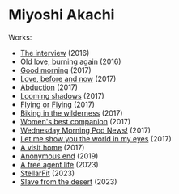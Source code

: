 # Miyoshi Akachi

Works:

- [The interview](./miyoshiakachi/theinterview.md) (2016)
- [Old love, burning again](./miyoshiakachi/oldloveburningagain.md) (2016)
- [Good morning](./miyoshiakachi/goodmorning.md) (2017)
- [Love, before and now](./miyoshiakachi/lovebeforeandnow.md) (2017)
- [Abduction](./miyoshiakachi/abduction.md) (2017)
- [Looming shadows](./miyoshiakachi/loomingshadows.md) (2017)
- [Flying or Flying](./miyoshiakachi/flyingorflying.md) (2017)
- [Biking in the wilderness](./miyoshiakachi/bikinginthewilderness.md) (2017)
- [Women's best companion](./miyoshiakachi/womensbestcompanion.md) (2017)
- [Wednesday Morning Pod News!](./miyoshiakachi/wednesdaymorningpodnews.md) (2017)
- [Let me show you the world in my eyes](./miyoshiakachi/letmeshowyoutheworldinmyeyes.md) (2017)
- [A visit home](./miyoshiakachi/avisithome.md) (2017)
- [Anonymous end](./miyoshiakachi/anonymousend.md) (2019)
- [A free agent life](./miyoshiakachi/afreeagentlife.md) (2023)
- [StellarFit](./miyoshiakachi/stellarfit.md) (2023)
- [Slave from the desert](./miyoshiakachi/slavefromthedesert.md) (2023)
